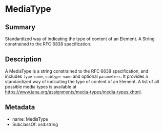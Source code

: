 <!-- Automatically generated by spec-parser v2.0.0 on 2024-01-08T22:20:56.273795+00:00 -->
<!-- SPDX-License-Identifier: Community-Spec-1.0 -->

# MediaType

## Summary

Standardized way of indicating the type of content of an Element. A String constrained to the RFC 6838 specification.


## Description

A MediaType is a string constrained to the RFC 6838 specification, and includes
`type-name`, `subtype-name` and optional `parameters`.
It provides a standardized way of indicating the type of content of an Element.
A list of all possible media types is available at https://www.iana.org/assignments/media-types/media-types.xhtml.


## Metadata

- name: MediaType
- SubclassOf: xsd:string




